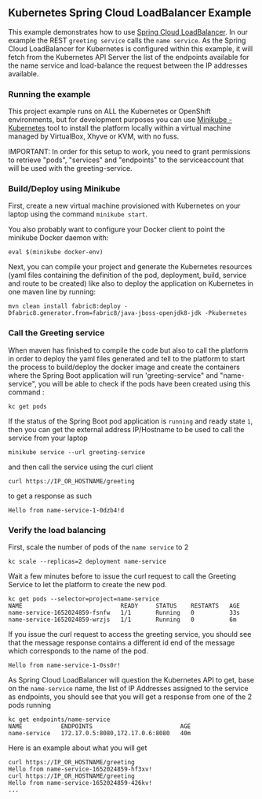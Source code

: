 ## Kubernetes Spring Cloud LoadBalancer Example

This example demonstrates how to use  [Spring Cloud LoadBalancer](https://github.com/spring-cloud-incubator/spring-cloud-loadbalancer). In our example the REST `greeting service` calls the `name service`.
As the Spring Cloud LoadBalancer for Kubernetes is configured within this example, it will fetch from the Kubernetes API Server the list of the endpoints available for the name service and load-balance the request between the IP addresses available.

### Running the example

This project example runs on ALL the Kubernetes or OpenShift environments, but for development purposes you can use [Minikube - Kubernetes](https://minikube.sigs.k8s.io/docs/start/) tool
to install the platform locally within a virtual machine managed by VirtualBox, Xhyve or KVM, with no fuss.

IMPORTANT: In order for this setup to work, you need to grant permissions to retrieve "pods", "services" and "endpoints" to the serviceaccount that will be used with the greeting-service.

### Build/Deploy using Minikube

First, create a new virtual machine provisioned with Kubernetes on your laptop using the command `minikube start`.

You also probably want to configure your Docker client to point the minikube Docker daemon with:
```
eval $(minikube docker-env)
```

Next, you can compile your project and generate the Kubernetes resources (yaml files containing the definition of the pod, deployment, build, service and route to be created)
like also to deploy the application on Kubernetes in one maven line by running:

```
mvn clean install fabric8:deploy -Dfabric8.generator.from=fabric8/java-jboss-openjdk8-jdk -Pkubernetes
```

### Call the Greeting service

When maven has finished to compile the code but also to call the platform in order to deploy the yaml files generated and tell to the platform to start the process
to build/deploy the docker image and create the containers where the Spring Boot application will run 'greeting-service" and "name-service", you will be able to 
check if the pods have been created using this command :

```
kc get pods
```

If the status of the Spring Boot pod application is `running` and ready state `1`, then you can
get the external address IP/Hostname to be used to call the service from your laptop

```
minikube service --url greeting-service 
```

and then call the service using the curl client

```
curl https://IP_OR_HOSTNAME/greeting
```

to get a response as such 

```
Hello from name-service-1-0dzb4!d
```

### Verify the load balancing

First, scale the number of pods of the `name service` to 2

```
kc scale --replicas=2 deployment name-service
```

Wait a few minutes before to issue the curl request to call the Greeting Service to let the platform to create the new pod.

```
kc get pods --selector=project=name-service
NAME                            READY     STATUS    RESTARTS   AGE
name-service-1652024859-fsnfw   1/1       Running   0          33s
name-service-1652024859-wrzjs   1/1       Running   0          6m
```

If you issue the curl request to access the greeting service, you should see that the message response
contains a different id end of the message which corresponds to the name of the pod.

```
Hello from name-service-1-0ss0r!
```

As Spring Cloud LoadBalancer will question the Kubernetes API to get, base on the `name-service` name, the list of IP Addresses assigned to the service as endpoints,
you should see that you will get a response from one of the 2 pods running

```
kc get endpoints/name-service
NAME           ENDPOINTS                         AGE
name-service   172.17.0.5:8080,172.17.0.6:8080   40m
```

Here is an example about what you will get

```
curl https://IP_OR_HOSTNAME/greeting
Hello from name-service-1652024859-hf3xv!
curl https://IP_OR_HOSTNAME/greeting
Hello from name-service-1652024859-426kv!
...
```
